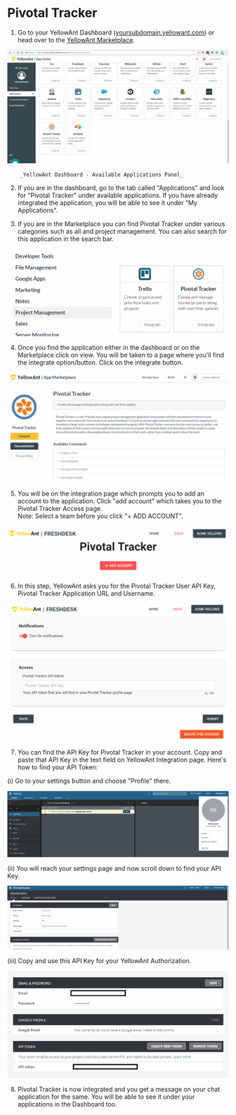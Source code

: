 # Pivotal Tracker

1. Go to your YellowAnt Dashboard \([yoursubdomain.yellowant.com](https://github.com/yellowanthq/yellowant-help-center/tree/bdad19066023aa6a8b667a1d6f05b72945b49759/yoursubdomain.yellowant.com)\) or head over to the [YellowAnt Marketplace](https://www.yellowant.com/marketplace). 

![](../../.gitbook/assets/image%20%28305%29.png)

        _YellowAnt Dashboard - Available Applications Panel_

2. If you are in the dashboard, go to the tab called "Applications" and look for "Pivotal Tracker" under available applications. If you have already integrated the application, you will be able to see it under "My Applications".

3. If you are in the Marketplace you can find Pivotal Tracker under various categories such as all and project management. You can also search for this application in the search bar.  


![](../../.gitbook/assets/image%20%2897%29.png)

4. Once you find the application either in the dashboard or on the Marketplace click on view. You will be taken to a page where you'll find the integrate option/button. Click on the integrate button.  


![](../../.gitbook/assets/image%20%28329%29.png)

5. You will be on the integration page which prompts you to add an account to the application. Click "add account" which takes you to the Pivotal Tracker Access page.  
Note: Select a team before you click "+ ADD ACCOUNT".  


![](../../.gitbook/assets/image%20%28268%29.png)

6. In this step, YellowAnt asks you for the Pivotal Tracker User API Key, Pivotal Tracker Application URL and Username.  


![](../../.gitbook/assets/image%20%2821%29.png)

7. You can find the API Key for Pivotal Tracker in your account. Copy and paste that API Key in the text field on YellowAnt Integration page. Here's how to find your API Token:

\(i\) Go to your settings button and choose "Profile" there.

![](../../.gitbook/assets/image%20%28200%29.png)

\(ii\) You will reach your settings page and now scroll down to find your API Key.

![](../../.gitbook/assets/image%20%2815%29.png)

\(iii\) Copy and use this API Key for your YellowAnt Authorization.

![](../../.gitbook/assets/image%20%28122%29.png)

8. Pivotal Tracker is now integrated and you get a message on your chat application for the same. You will be able to see it under your applications in the Dashboard too.

